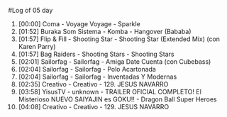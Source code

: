 #Log of 05 day

1. [00:00] Coma - Voyage Voyage - Sparkle
1. [01:52] Buraka Som Sistema - Komba - Hangover (Bababa)
1. [01:57] Flip & Fill - Shooting Star - Shooting Star (Extended Mix) (con Karen Parry)
1. [01:57] Bag Raiders - Shooting Stars - Shooting Stars
1. [02:01] Sailorfag - Sailorfag - Amiga Date Cuenta (con Cubebass)
1. [02:04] Sailorfag - Sailorfag - Polo Acartonada
1. [02:04] Sailorfag - Sailorfag - Inventadas Y Modernas
1. [02:35] Creativo - Creativo - 129. JESUS NAVARRO
1. [03:58] YisusTV - unknown - TRAILER OFICIAL COMPLETO! El Misterioso NUEVO SAIYAJIN es GOKU!! - Dragon Ball Super Heroes
1. [04:08] Creativo - Creativo - 129. JESUS NAVARRO
